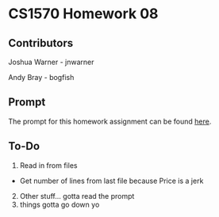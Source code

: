 # CS1570 Homework 08

## Contributors

Joshua Warner - jnwarner

Andy Bray - bogfish

## Prompt

The prompt for this homework assignment can be found [here](https://sites.google.com/a/mst.edu/price/courses/cs-1570/hw/2016/fall/assignment-08).

## To-Do

1. Read in from files
  * Get number of lines from last file because Price is a jerk
2. Other stuff... gotta read the prompt
3. things gotta go down yo
